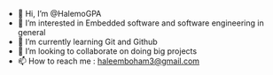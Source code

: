 - 👋 Hi, I’m @HalemoGPA
- 👀 I’m interested in Embedded software and software engineering in general
- 🌱 I’m currently learning Git and Github
- 💞️ I’m looking to collaborate on doing big projects
- 📫 How to reach me : haleemboham3@gmail.com

<!---
HalemoGPA/HalemoGPA is a ✨ special ✨ repository because its `README.md` (this file) appears on your GitHub profile.
You can click the Preview link to take a look at your changes.
--->
